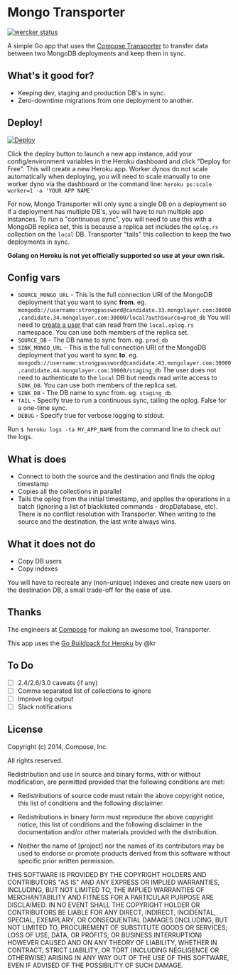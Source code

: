 <!-- ![Mongo Transporter](mongo_transporter.png) -->

# Mongo Transporter

[![wercker status](https://app.wercker.com/status/3eda307e1ccd93047fb764846c90bc9b/m/master "wercker status")](https://app.wercker.com/project/bykey/3eda307e1ccd93047fb764846c90bc9b)

A simple Go app that uses the [Compose Transporter](https://github.com/compose/transporter) to transfer data between two MongoDB deployments and keep them in sync.

## What's it good for?

- Keeping dev, staging and production DB's in sync.
- Zero-downtime migrations from one deployment to another.

<!--

## What it does

- connect to both the source and the destination and finds the oplog timestamp
- copies unique indexes from source to destination (changing their namespace)
- copies users
- copies all the collections in parallel
- copies non-unique indexes
- tails the oplog from the initial timestamp, and applies the operations in a batch (ignoring a list of blacklisted - - commands, dropDatabase, etc). There is no conflict resolution with Transporter. When writing to the source and the destination, the last write always wins.

-->

## Deploy!

[![Deploy](https://www.herokucdn.com/deploy/button.svg)](https://heroku.com/deploy?template=https://github.com/kylemclaren/mongo-transporter)

Click the deploy button to launch a new app instance, add your config/environment variables in the Heroku dashboard and click "Deploy for Free". This will create a new Heroku app. Worker dynos do not scale automatically when deploying, you will need to scale manually to one worker dyno via the dashboard or the command line: `heroku ps:scale worker=1 -a 'YOUR APP NAME'`

For now, Mongo Transporter will only sync a single DB on a deployment so if a deployment has multiple DB's, you will have to run multiple app instances. To run a "continuous sync", you will need to use this with a MongoDB replica set, this is because a replica set includes the `oplog.rs` collection on the `local` DB. Transporter "tails" this collection to keep the two deployments in sync.

**Golang on Heroku is not yet officially supported so use at your own risk.**

## Config vars

- `SOURCE_MONGO_URL` - This is the full connection URI of the MongoDB deployment that you want to sync **from**. eg. `mongodb://username:strongpassword@candidate.33.mongolayer.com:30000,candidate.34.mongolayer.com:30000/local?authSource=prod_db` You will need to [create a user](https://github.com/kylemclaren/mongo-transporter/wiki/Creating-a-MongoDB-oplog-user) that can read from the `local.oplog.rs` namespace. You can use both members of the replica set.
- `SOURCE_DB` - The DB name to sync from. eg. `prod_db`
- `SINK_MONGO_URL` - This is the full connection URI of the MongoDB deployment that you want to sync **to**. eg. `mongodb://username:strongpassword@candidate.43.mongolayer.com:30000,candidate.44.mongolayer.com:30000/staging_db` The user does not need to authenticate to the `local` DB but needs read write access to `SINK_DB`. You can use both members of the replica set.
- `SINK_DB` - The DB name to sync from. eg. `staging_db`
- `TAIL` - Specify true to run a continuous sync, tailing the oplog. False for a one-time sync.
- `DEBUG` - Specify true for verbose logging to stdout.

Run `$ heroku logs -ta MY_APP_NAME` from the command line to check out the logs.

<!-- Note that the users for both the source and destination deployments must use a user with [oplog access](https://docs.compose.io/common-questions/getting-oplog-access.html). -->

## What is does

- Connect to both the source and the destination and finds the oplog timestamp
- Copies all the collections in parallel
- Tails the oplog from the initial timestamp, and applies the operations in a batch (ignoring a list of blacklisted commands - dropDatabase, etc). There is no conflict resolution with Transporter. When writing to the source and the destination, the last write always wins.

## What it does not do

- Copy DB users
- Copy indexes

You will have to recreate any (non-unique) indexes and create new users on the destination DB, a small trade-off for the ease of use.

## Thanks

The engineers at [Compose](https://compose.io) for making an awesome tool, Transporter.


This app uses the [Go Buildpack for Heroku](https://github.com/kr/heroku-buildpack-go) by @kr

## To Do

- [ ] 2.4/2.6/3.0 caveats (if any)
- [ ] Comma separated list of collections to ignore
- [ ] Improve log output
- [ ] Slack notifications

## License

Copyright (c) 2014, Compose, Inc.

All rights reserved.

Redistribution and use in source and binary forms, with or without
modification, are permitted provided that the following conditions are met:

* Redistributions of source code must retain the above copyright notice, this
  list of conditions and the following disclaimer.

* Redistributions in binary form must reproduce the above copyright notice,
  this list of conditions and the following disclaimer in the documentation
  and/or other materials provided with the distribution.

* Neither the name of [project] nor the names of its
  contributors may be used to endorse or promote products derived from
  this software without specific prior written permission.

THIS SOFTWARE IS PROVIDED BY THE COPYRIGHT HOLDERS AND CONTRIBUTORS "AS IS"
AND ANY EXPRESS OR IMPLIED WARRANTIES, INCLUDING, BUT NOT LIMITED TO, THE
IMPLIED WARRANTIES OF MERCHANTABILITY AND FITNESS FOR A PARTICULAR PURPOSE ARE
DISCLAIMED. IN NO EVENT SHALL THE COPYRIGHT HOLDER OR CONTRIBUTORS BE LIABLE
FOR ANY DIRECT, INDIRECT, INCIDENTAL, SPECIAL, EXEMPLARY, OR CONSEQUENTIAL
DAMAGES (INCLUDING, BUT NOT LIMITED TO, PROCUREMENT OF SUBSTITUTE GOODS OR
SERVICES; LOSS OF USE, DATA, OR PROFITS; OR BUSINESS INTERRUPTION) HOWEVER
CAUSED AND ON ANY THEORY OF LIABILITY, WHETHER IN CONTRACT, STRICT LIABILITY,
OR TORT (INCLUDING NEGLIGENCE OR OTHERWISE) ARISING IN ANY WAY OUT OF THE USE
OF THIS SOFTWARE, EVEN IF ADVISED OF THE POSSIBILITY OF SUCH DAMAGE.
